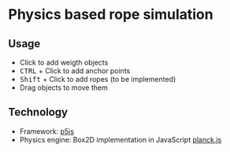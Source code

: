 # Physics based rope simulation
## Usage
* Click to add weigth objects
* <kbd>CTRL</kbd> + Click to add anchor points
* <kbd>Shift</kbd> + Click to add ropes (to be implemented)
* Drag objects to move them

## Technology
* Framework: [p5js](https://p5js.org/)
* Physics engine: Box2D implementation in JavaScript [planck.js](https://piqnt.com/planck.js/)